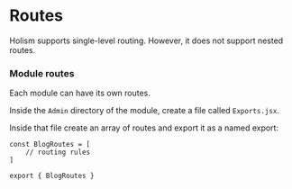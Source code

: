 # Routes

Holism supports single-level routing. However, it does not support nested routes.

### Module routes
Each module can have its own routes.

Inside the `Admin` directory of the module, create a file called `Exports.jsx`.

Inside that file create an array of routes and export it as a named export:

```
const BlogRoutes = [
    // routing rules
]

export { BlogRoutes }
```


